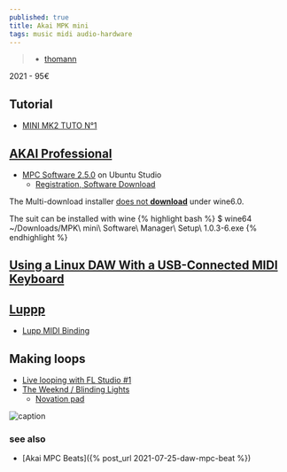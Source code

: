 ```yaml
---
published: true
title: Akai MPK mini
tags: music midi audio-hardware
---
```

> - [thomann](https://www.thomann.de/fr/akai_mpk_mini_mk3.htm)

2021 - 95€ 

### 

## Tutorial
- [MINI MK2 TUTO N°1](https://www.youtube.com/watch?v=Tyr2uBl0OTs)

## [AKAI Professional](https://www.akaipro.com/download)
- [MPC Software 2.5.0](https://www.youtube.com/watch?v=vCr0oZACsX4) on Ubuntu Studio
	- [Registration, Software Download](https://www.youtube.com/watch?v=FqU2F31dJiw)

The Multi-download installer [does not **download**](https://linuxmusicians.com/viewtopic.php?t=22423) under wine6.0.

The suit can be installed with wine
{% highlight bash %}
$ wine64 ~/Downloads/MPK\ mini\ Software\ Manager\ Setup\ 1.0.3-6.exe
{% endhighlight %}

## [Using a Linux DAW With a USB-Connected MIDI Keyboard](https://www.makeuseof.com/using-a-linux-daw-with-a-usb-connected-midi-keyboard/)

## [Luppp](http://openavproductions.com/doc/luppp.html)
- [Lupp MIDI Binding](https://www.youtube.com/watch?v=kOGh2tsXBcA&list=PLPVwzZjovbBxIik8lUisH5XdLzALDeY9j&index=7)

## Making loops
- [Live looping with FL Studio #1](https://www.youtube.com/watch?v=T_7k8IaA0yE)
- [The Weeknd / Blinding Lights](https://www.youtube.com/watch?v=--ORzBLokMMthoman)
	- [Novation pad](https://www.thomann.de/fr/novation_launchpad_mini_mk3.htm)

![caption](https://thumbs.static-thomann.de/thumb/orig/pics/bdb/498231/15420811_800.webp)

### see also
- [Akai MPC Beats]({% post_url 2021-07-25-daw-mpc-beat %})